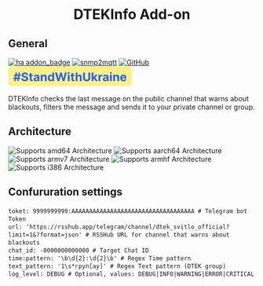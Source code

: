 <div align="center">
<h1>DTEKInfo Add-on</h1>
</div>

## General

[![ha addon_badge](https://img.shields.io/badge/HA-Addon-blue.svg)](https://developers.home-assistant.io/docs/add-ons)
[![snmp2mqtt](https://img.shields.io/badge/DTEK-Info-blue.svg)](https://github.com/andrewjswan/blackout-addons/dtekinfo/)
[![GitHub](https://img.shields.io/github/license/andrewjswan/blackout-addons?color=blue)](https://github.com/andrewjswan/blackout-addons/blob/master/LICENSE)
[![StandWithUkraine](https://raw.githubusercontent.com/vshymanskyy/StandWithUkraine/main/badges/StandWithUkraine.svg)](https://github.com/vshymanskyy/StandWithUkraine/blob/main/docs/README.md)

DTEKInfo checks the last message on the public channel that warns about blackouts, filters the message and sends it to your private channel or group.

## Architecture

![Supports amd64 Architecture][amd64-shield] ![Supports aarch64 Architecture][aarch64-shield] ![Supports armv7 Architecture][armv7-shield] ![Supports armhf Architecture][armhf-shield] ![Supports i386 Architecture][i386-shield]

## Confururation settings

```
toket: 9999999999:AAAAAAAAAAAAAAAAAAAAAAAAAAAAAAAAAAA # Telegram bot Token
url: 'https://rsshub.app/telegram/channel/dtek_svitlo_official?limit=1&?format=json' # RSSHub URL for channel that warns about blackouts
chat_id: -0000000000000 # Target Chat ID
time:pattern: '\b\d{2}:\d{2}\b' # Regex Time pattern
text_pattern: '1\s*груп[ау]' # Regex Text pattern (DTEK group)
log_level: DEBUG # Optional, values: DEBUG|INFO|WARNING|ERROR|CRITICAL
```

[amd64-shield]: https://img.shields.io/badge/amd64-yes-blue.svg
[aarch64-shield]: https://img.shields.io/badge/aarch64-yes-blue.svg
[armv7-shield]: https://img.shields.io/badge/armv7-yes-blue.svg
[armhf-shield]: https://img.shields.io/badge/armhf-no-red.svg
[i386-shield]: https://img.shields.io/badge/i386-no-red.svg
